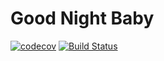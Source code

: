 # Good Night Baby

[![codecov](https://codecov.io/gh/ju2ez/good_night_baby/branch/master/graph/badge.svg)](https://codecov.io/gh/ju2ez/good_night_baby)
[![Build Status](https://travis-ci.org/ju2ez/good_night_baby.svg?branch=master)](https://travis-ci.org/ju2ez/good_night_baby)

